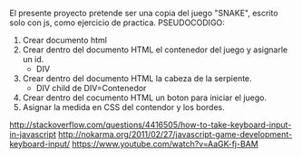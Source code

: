 El presente proyecto pretende ser una copia del juego "SNAKE", escrito solo con js, como ejercicio de practica.
PSEUDOCODIGO:
1. Crear documento html
2. Crear dentro del documento HTML el contenedor del juego y asignarle un id. 
   * DIV
3. Crear dentro del documento HTML la cabeza de la serpiente.
   * DIV child de DIV=Contenedor
4. Crear dentro del cocumento HTML un boton para iniciar el juego.
5. Asignar la medida en CSS del contendor y los bordes.


http://stackoverflow.com/questions/4416505/how-to-take-keyboard-input-in-javascript
http://nokarma.org/2011/02/27/javascript-game-development-keyboard-input/
https://www.youtube.com/watch?v=AaGK-fj-BAM